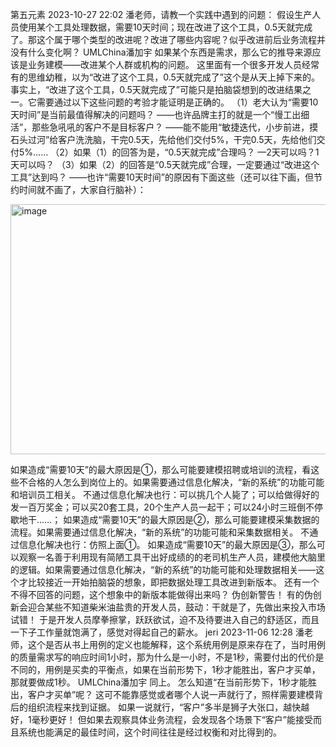 第五元素 2023-10-27 22:02
潘老师，请教一个实践中遇到的问题：
假设生产人员使用某个工具处理数据，需要10天时间；现在改进了这个工具，0.5天就完成了。那这个属于哪个类型的改进呢？改进了哪些内容呢？似乎改进前后业务流程并没有什么变化啊？
UMLChina潘加宇
如果某个东西是需求，那么它的推导来源应该是业务建模——改进某个人群或机构的问题。
这里面有一个很多开发人员经常有的思维幼稚，以为“改进了这个工具，0.5天就完成了”这个是从天上掉下来的。
事实上，“改进了这个工具，0.5天就完成了”可能只是拍脑袋想到的改进结果之一。它需要通过以下这些问题的考验才能证明是正确的。
（1）老大认为“需要10天时间”是当前最值得解决的问题吗？
——也许品牌主打的就是一个“慢工出细活”，那些急吼吼的客户不是目标客户？
——能不能用“敏捷迭代，小步前进，摸石头过河”给客户洗洗脑，干完0.5天，先给他们交付5%，干完0.5天，先给他们交付5%……
（2）如果（1）的回答为是，“0.5天就完成”合理吗？
—2天可以吗？1天可以吗？
（3）如果（2）的回答是“0.5天就完成”合理，一定要通过“改进这个工具”达到吗？
——也许“需要10天时间”的原因有下面这些（还可以往下画，但节约时间就不画了，大家自行脑补）：

<img width="1080" height="400" alt="image" src="https://github.com/user-attachments/assets/f8a1702a-6086-49a6-ab22-44fd0493bd21" />

如果造成“需要10天”的最大原因是①，那么可能要建模招聘或培训的流程，看这些不合格的人怎么到岗位上的。如果需要通过信息化解决，“新的系统”的功能可能和培训员工相关。
不通过信息化解决也行：可以挑几个人毙了；可以给做得好的发一百万奖金；可以买20套工具，20个生产人员一起干；可以24小时三班倒不停歇地干……；
如果造成“需要10天”的最大原因是②，那么可能要建模采集数据的流程。如果需要通过信息化解决，“新的系统”的功能可能和采集数据相关。
不通过信息化解决也行：仿照上面①。
如果造成“需要10天”的最大原因是③，那么可以观察一名善于利用现有简陋工具干出好成绩的的老司机生产人员，建模他大脑里的逻辑。如果需要通过信息化解决，“新的系统”的功能可能和处理数据相关——这个才比较接近一开始拍脑袋的想象，即把数据处理工具改进到新版本。
还有一个不得不回答的问题，这个想象中的新版本能做得出来吗？
伪创新警告！
有的伪创新会迎合某些不知道柴米油盐贵的开发人员，鼓动：干就是了，先做出来投入市场试错！
于是开发人员摩拳擦掌，跃跃欲试，迫不及待要进入自己的舒适区，而且一下子工作量就饱满了，感觉对得起自己的薪水。
jeri 2023-11-06 12:28
潘老师，这个是否从书上用例的定义也能解释，这个系统用例是原来存在了，当时用例的质量需求写的响应时间1小时，那为什么是一小时，不是1秒，需要付出的代价是不同的，用例是买卖的平衡点，如果在当前形势下，1秒才能胜出，客户才买单，那就要做成1秒。
UMLChina潘加宇
同上。
怎么知道“在当前形势下，1秒才能胜出，客户才买单”呢？
这可不能靠感觉或者哪个人说一声就行了，照样需要建模背后的组织流程来找到证据。
如果一说就行，“客户”多半是狮子大张口，越快越好，1毫秒更好！
但如果去观察具体业务流程，会发现各个场景下“客户”能接受而且系统也能满足的最佳时间，这个时间往往是经过权衡和对比得到的。
